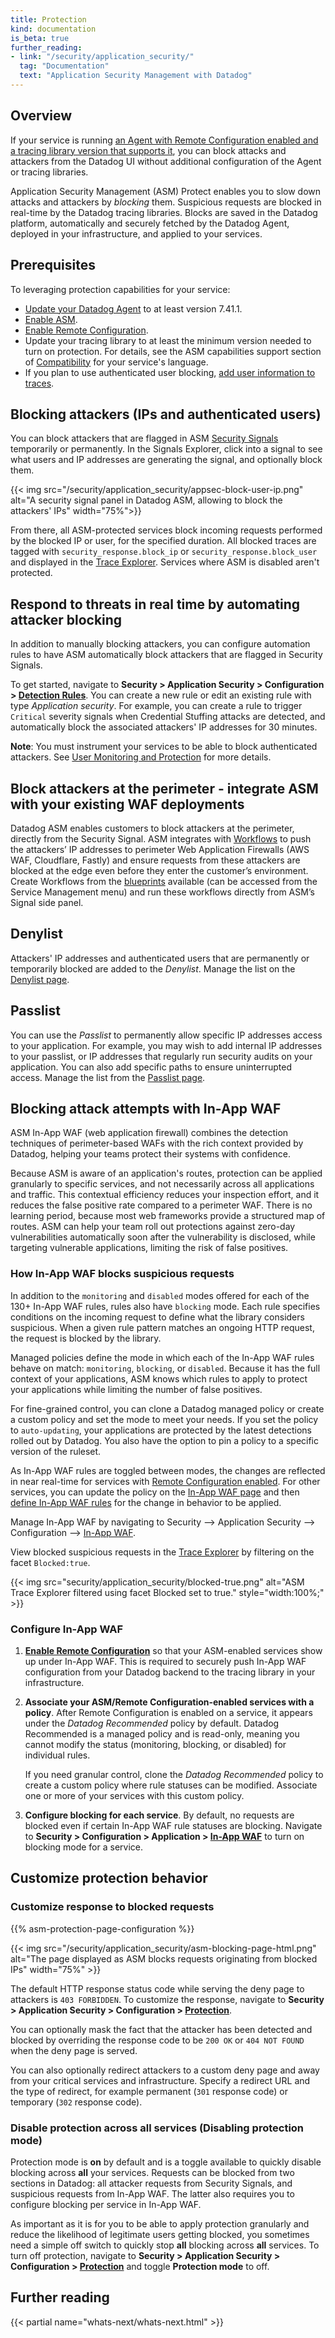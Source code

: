 ```yaml
---
title: Protection
kind: documentation
is_beta: true
further_reading:
- link: "/security/application_security/"
  tag: "Documentation"
  text: "Application Security Management with Datadog"
---
```


## Overview

If your service is running [an Agent with Remote Configuration enabled and a tracing library version that supports it][2], you can block attacks and attackers from the Datadog UI without additional configuration of the Agent or tracing libraries.

Application Security Management (ASM) Protect enables you to slow down attacks and attackers by _blocking_ them. Suspicious requests are blocked in real-time by the Datadog tracing libraries. Blocks are saved in the Datadog platform, automatically and securely fetched by the Datadog Agent, deployed in your infrastructure, and applied to your services.

## Prerequisites 

To leveraging protection capabilities for your service:

- [Update your Datadog Agent][3] to at least version 7.41.1.
- [Enable ASM][1].
- [Enable Remote Configuration][2].
- Update your tracing library to at least the minimum version needed to turn on protection. For details, see the ASM capabilities support section of [Compatibility][12] for your service's language.
- If you plan to use authenticated user blocking, [add user information to traces][4].

## Blocking attackers (IPs and authenticated users)

You can block attackers that are flagged in ASM [Security Signals][5] temporarily or permanently. In the Signals Explorer, click into a signal to see what users and IP addresses are generating the signal, and optionally block them.

{{< img src="/security/application_security/appsec-block-user-ip.png" alt="A security signal panel in Datadog ASM, allowing to block the attackers' IPs" width="75%">}}


From there, all ASM-protected services block incoming requests performed by the blocked IP or user, for the specified duration. All blocked traces are tagged with `security_response.block_ip` or `security_response.block_user` and displayed in the [Trace Explorer][6]. Services where ASM is disabled aren't protected.

## Respond to threats in real time by automating attacker blocking

In addition to manually blocking attackers, you can configure automation rules to have ASM automatically block attackers that are flagged in Security Signals. 

To get started, navigate to **Security > Application Security > Configuration > [Detection Rules][14]**. You can create a new rule or edit an existing rule with type _Application security_. For example, you can create a rule to trigger `Critical` severity signals when Credential Stuffing attacks are detected, and automatically block the associated attackers' IP addresses for 30 minutes.

**Note**: You must instrument your services to be able to block authenticated attackers. See [User Monitoring and Protection][15] for more details.

## Block attackers at the perimeter - integrate ASM with your existing WAF deployments
Datadog ASM enables customers to block attackers at the perimeter, directly from the Security Signal. ASM integrates with [Workflows][17] to push the attackers’ IP addresses to perimeter Web Application Firewalls (AWS WAF, Cloudflare, Fastly) and ensure requests from these attackers are blocked at the edge even before they enter the customer’s environment.
Create Workflows from the [blueprints][18] available (can be accessed from the Service Management menu) and run these workflows directly from ASM’s Signal side panel.

## Denylist

Attackers' IP addresses and authenticated users that are permanently or temporarily blocked are added to the _Denylist_. Manage the list on the [Denylist page][7].

## Passlist

You can use the _Passlist_ to permanently allow specific IP addresses access to your application. For example, you may wish to add internal IP addresses to your passlist, or IP addresses that regularly run security audits on your application. You can also add specific paths to ensure uninterrupted access. Manage the list from the [Passlist page][8].

## Blocking attack attempts with In-App WAF

ASM In-App WAF (web application firewall) combines the detection techniques of perimeter-based WAFs with the rich context provided by Datadog, helping your teams protect their systems with confidence.

Because ASM is aware of an application's routes, protection can be applied granularly to specific services, and not necessarily across all applications and traffic. This contextual efficiency reduces your inspection effort, and it reduces the false positive rate compared to a perimeter WAF. There is no learning period, because most web frameworks provide a structured map of routes. ASM can help your team roll out protections against zero-day vulnerabilities automatically soon after the vulnerability is disclosed, while targeting vulnerable applications, limiting the risk of false positives.

### How In-App WAF blocks suspicious requests

In addition to the `monitoring` and `disabled` modes offered for each of the 130+ In-App WAF rules, rules also have `blocking` mode. Each rule specifies conditions on the incoming request to define what the library considers suspicious. When a given rule pattern matches an ongoing HTTP request, the request is blocked by the library. 

Managed policies define the mode in which each of the In-App WAF rules behave on match: `monitoring`, `blocking`, or `disabled`. Because it has the full context of your applications, ASM knows which rules to apply to protect your applications while limiting the number of false positives. 

For fine-grained control, you can clone a Datadog managed policy or create a custom policy and set the mode to meet your needs. If you set the policy to `auto-updating`, your applications are protected by the latest detections rolled out by Datadog. You also have the option to pin a policy to a specific version of the ruleset. 

As In-App WAF rules are toggled between modes, the changes are reflected in near real-time for services with [Remote Configuration enabled][2]. For other services, you can update the policy on the [In-App WAF page][9] and then [define In-App WAF rules][10] for the change in behavior to be applied.

Manage In-App WAF by navigating to Security --> Application Security --> Configuration --> [In-App WAF][9].

View blocked suspicious requests in the [Trace Explorer][11] by filtering on the facet `Blocked:true`.

{{< img src="security/application_security/blocked-true.png" alt="ASM Trace Explorer filtered using facet Blocked set to true." style="width:100%;" >}}

### Configure In-App WAF

1. [**Enable Remote Configuration**][2] so that your ASM-enabled services show up under In-App WAF. This is required to securely push In-App WAF configuration from your Datadog backend to the tracing library in your infrastructure. 

2. **Associate your ASM/Remote Configuration-enabled services with a policy**. After Remote Configuration is enabled on a service, it appears under the _Datadog Recommended_ policy by default. Datadog Recommended is a managed policy and is read-only, meaning you cannot modify the status (monitoring, blocking, or disabled) for individual rules.

   If you need granular control, clone the _Datadog Recommended_ policy to create a custom policy where rule statuses can be modified. Associate one or more of your services with this custom policy.

3. **Configure blocking for each service**. By default, no requests are blocked even if certain In-App WAF rule statuses are blocking. Navigate to **Security > Configuration > Application > [In-App WAF][13]** to turn on blocking mode for a service.

## Customize protection behavior

### Customize response to blocked requests

{{% asm-protection-page-configuration %}}

{{< img src="/security/application_security/asm-blocking-page-html.png" alt="The page displayed as ASM blocks requests originating from blocked IPs" width="75%" >}}

The default HTTP response status code while serving the deny page to attackers is `403 FORBIDDEN`. To customize the response, navigate to **Security > Application Security > Configuration > [Protection][16]**.

You can optionally mask the fact that the attacker has been detected and blocked by overriding the response code to be `200 OK` or `404 NOT FOUND` when the deny page is served.

You can also optionally redirect attackers to a custom deny page and away from your critical services and infrastructure. Specify a redirect URL and the type of redirect, for example permanent (`301` response code) or temporary (`302` response code). 

### Disable protection across all services (Disabling protection mode)

Protection mode is **on** by default and is a toggle available to quickly disable blocking across **all** your services. Requests can be blocked from two sections in Datadog: all attacker requests from Security Signals, and suspicious requests from In-App WAF. The latter also requires you to configure blocking per service in In-App WAF. 

As important as it is for you to be able to apply protection granularly and reduce the likelihood of legitimate users getting blocked, you sometimes need a simple off switch to quickly stop **all** blocking across **all** services. To turn off protection, navigate to **Security > Application Security > Configuration > [Protection][16]** and toggle **Protection mode** to off.

## Further reading

{{< partial name="whats-next/whats-next.html" >}}

[1]: /security/application_security/enabling/
[2]: /agent/remote_config/#enabling-remote-configuration
[3]: /agent/versions/upgrade_between_agent_minor_versions
[4]: /security/application_security/threats/add-user-info/#adding-authenticated-user-information-to-traces-and-enabling-user-blocking-capability
[5]: https://app.datadoghq.com/security?query=%40workflow.rule.type%3A%22Application%20Security%22&column=time&order=desc&product=appsec&view=signal
[6]: https://app.datadoghq.com/security/appsec/traces?query=%40appsec.blocked%3Atrue
[7]: https://app.datadoghq.com/security/appsec/denylist
[8]: https://app.datadoghq.com/security/appsec/passlist
[9]: https://app.datadoghq.com/security/appsec/in-app-waf
[10]: /security/application_security/threats/inapp_waf_rules/
[11]: https://app.datadoghq.com/security/appsec/traces
[12]: /security/application_security/enabling/compatibility/
[13]: https://app.datadoghq.com/security/configuration/asm/in-app-waf?config_by=services
[14]: https://app.datadoghq.com/security/configuration/asm/rules
[15]: /security/application_security/threats/add-user-info/?tab=set_user#adding-authenticated-user-information-to-traces-and-enabling-user-blocking-capability
[16]: https://app.datadoghq.com/security/configuration/asm/protection-behaviour
[17]: https://docs.datadoghq.com/service_management/workflows/
[18]: https://app.datadoghq.com/workflow/blueprints?selected_category=SECURITY
